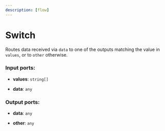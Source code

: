 ```yaml
---
description: [flow]
---
```


# Switch

Routes data received via `data` to one of the outputs matching the value in `values`, or to `other` otherwise.

### Input ports:

* __values__: ` string[] `


* __data__: ` any `

### Output ports:

* __data__: ` any `


* __other__: ` any `

